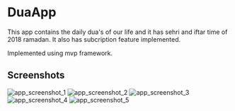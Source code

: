 # DuaApp
This app contains the daily dua's of our life and it has sehri and iftar time of 2018 ramadan.
It also has subcription feature implemented.

Implemented using mvp framework.

## Screenshots

![app_screenshot_1](https://user-images.githubusercontent.com/28897821/41586197-0197de0c-73ce-11e8-989e-8af949aa6400.png)
![app_screenshot_2](https://user-images.githubusercontent.com/28897821/41586283-3b46cfc8-73ce-11e8-9dc8-daf67cd520b3.png)
![app_screenshot_3](https://user-images.githubusercontent.com/28897821/41586296-40b36bf6-73ce-11e8-896e-57d8ad866f7f.png)
![app_screenshot_4](https://user-images.githubusercontent.com/28897821/41586303-4497813a-73ce-11e8-9186-537026d2598c.png)
![app_screenshot_5](https://user-images.githubusercontent.com/28897821/41586307-4757097c-73ce-11e8-9fc1-0ab5c06bcf49.png)

